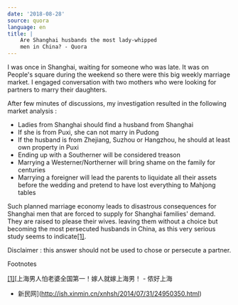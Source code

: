```yaml
---
date: '2018-08-28'
source: quora
language: en
title: |
    Are Shanghai husbands the most lady-whipped
    men in China? - Quora
---
```


I was once in Shanghai, waiting for someone who was late. It was on
People's square during the weekend so there were this big weekly
marriage market. I engaged conversation with two mothers who were
looking for partners to marry their daughters.

After few minutes of discussions, my investigation resulted in the
following market analysis :

-   Ladies from Shanghai should find a husband from Shanghai
-   If she is from Puxi, she can not marry in Pudong
-   If the husband is from Zhejiang, Suzhou or Hangzhou, he should at
    least own property in Puxi
-   Ending up with a Southerner will be considered treason
-   Marrying a Westerner/Northerner will bring shame on the family for
    centuries
-   Marrying a foreigner will lead the parents to liquidate all their
    assets before the wedding and pretend to have lost everything to
    Mahjong tables

Such planned marriage economy leads to disastrous consequences for
Shanghai men that are forced to supply for Shanghai families' demand.
They are raised to please their wives. leaving them without a choice but
becoming the most persecuted husbands in China, as this very serious
study seems to indicate[\[1\]](#igLZu).

Disclaimer : this answer should not be used to chose or persecute a
partner.

Footnotes

[\[1\]](#cite-igLZu)[上海男人怕老婆全国第一！嫁人就嫁上海男！ - 侬好上海
- 新民网](http://ish.xinmin.cn/xnhsh/2014/07/31/24950350.html)

